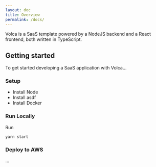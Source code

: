 ```yaml
---
layout: doc
title: Overview
permalink: /docs/
---
```


Volca is a SaaS template powered by a NodeJS backend and a React frontend, both written in TypeScript.

## Getting started

To get started developing a SaaS application with Volca...

### Setup

- Install Node
- Install asdf
- Install Docker


### Run Locally

Run

```
yarn start
```


### Deploy to AWS

...

